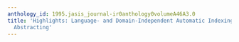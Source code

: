 ```yaml
---
anthology_id: 1995.jasis_journal-ir0anthology0volumeA46A3.0
title: 'Highlights: Language- and Domain-Independent Automatic Indexing Terms for
  Abstracting'
---
```

